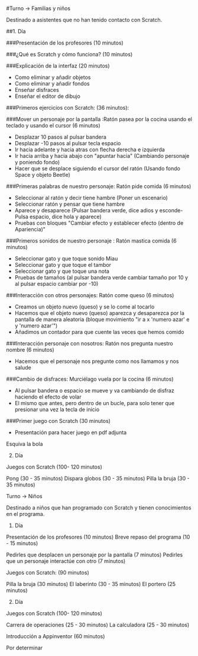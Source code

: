 ###
#Turno → Familias y niños

Destinado a asistentes que no han tenido contacto con Scratch.

##1. Día

###Presentación de los profesores (10 minutos)

###¿Qué es Scratch y cómo funciona? (10 minutos)

###Explicación de la interfaz (20  minutos)
 - Como eliminar y añadir objetos
 - Como eliminar y añadir fondos
 - Enseñar disfraces
 - Enseñar el editor de dibujo

###Primeros ejercicios con Scratch: (36 minutos):
 
###Mover un personaje por la pantalla :Ratón pasea por la cocina usando el teclado y usando el cursor  (6 minutos)
  - Desplazar 10 pasos al pulsar bandera
  - Desplazar -10 pasos al pulsar tecla espacio
  - Ir hacia adelante y hacia atras con flecha derecha e izquierda 
  - Ir hacia arriba y hacia abajo con "apuntar hacia" (Cambiando personaje y poniendo fondo)
  - Hacer que se desplace siguiendo el cursor del ratón (Usando fondo Space y objeto Beetle)
 
###Primeras palabras de nuestro personaje: Ratón pide comida (6 minutos)
  - Seleccionar al ratón y decir tiene hambre (Poner un escenario)
  - Seleccionar ratón y pensar que tiene hambre
  - Aparece y desaparece (Pulsar bandera verde, dice adios y esconde- Pulsa espacio, dice hola y aparece)
  - Pruebas con bloques "Cambiar efecto y establecer efecto (dentro de Apariencia)"
 
###Primeros sonidos de nuestro personaje : Ratón mastica comida (6 minutos)
  - Seleccionar gato y que toque sonido Miau
  - Seleccionar gato y que toque el tambor
  - Seleccionar gato y que toque una nota
  - Pruebas de tamaños (al pulsar bandera verde cambiar tamaño por 10 y al pulsar espacio cambiar por -10)
 
###Interacción con otros personajes: Ratón come queso (6 minutos)
  - Creamos un objeto nuevo (queso) y se lo come al tocarlo
  - Hacemos que el objeto nuevo (queso) aparezca y desaparezca por la pantalla de manera aleatoria 
  (bloque movimiento "ir a x 'numero azar' e y 'numero azar'")
  - Añadimos un contador para que cuente las veces que hemos comido
 
###Interacción personaje con nosotros: Ratón nos pregunta nuestro nombre (6 minutos)
  - Hacemos que el personaje nos pregunte como nos llamamos y nos salude
 
###Cambio de disfraces: Murciélago vuela por la cocina (6 minutos)
  - Al pulsar bandera o espacio se mueve y va cambiando de disfraz haciendo el efecto de volar
  - El mismo que antes, pero dentro de un bucle, para solo tener que presionar una vez la tecla de inicio

###Primer juego con Scratch (30 minutos)

  - Presentación para hacer juego en pdf adjunta
        
Esquiva la bola 

2. Día 

Juegos con Scratch (100- 120  minutos)

Pong  (30 - 35 minutos)
Dispara globos (30 - 35 minutos)
Pilla la bruja (30 - 35 minutos)


 Turno → Niños


Destinado a niños que han programado con Scratch y tienen conocimientos en el programa.

1. Día

Presentación de los profesores (10 minutos)
Breve repaso del programa (10 - 15 minutos)

Pedirles que desplacen un personaje por la pantalla (7 minutos)
Pedirles que un personaje interactúe con otro (7 minutos)
    

Juegos con Scratch: (90  minutos)

Pilla la bruja (30 minutos)
El laberinto (30 - 35 minutos)
El portero (25 minutos)


2. Día 

Juegos con Scratch (100- 120  minutos)

Carrera de operaciones  (25 - 30 minutos)
La calculadora  (25 - 30 minutos)

Introducción a Appinventor (60 minutos)

Por determinar

